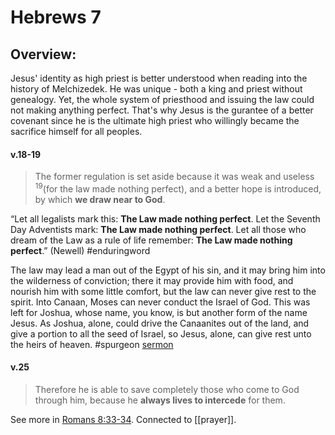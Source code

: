 # Hebrews 7

## Overview:
Jesus' identity as high priest is better understood when reading into the history of Melchizedek. He was unique - both a king and priest without genealogy. Yet, the whole system of priesthood and issuing the law could not making anything perfect. That's why Jesus is the gurantee of a better covenant since he is the ultimate high priest who willingly became the sacrifice himself for all peoples. 


#### v.18-19
>The former regulation is set aside because it was weak and useless <sup>19</sup>(for the law made nothing perfect), and a better hope is introduced, by which **we draw near to God**.

“Let all legalists mark this: **The Law made nothing perfect**. Let the Seventh Day Adventists mark: **The Law made nothing perfect**. Let all those who dream of the Law as a rule of life remember: **The Law made nothing perfect**.” (Newell)
#enduringword 

The law may lead a man out of the Egypt of his sin, and it may bring him into the wilderness of conviction; there it may provide him with food, and nourish him with some little comfort, but the law can never give rest to the spirit. Into Canaan, Moses can never conduct the Israel of God. This was left for Joshua, whose name, you know, is but another form of the name Jesus. As Joshua, alone, could drive the Canaanites out of the land, and give a portion to all the seed of Israel, so Jesus, alone, can give rest unto the heirs of heaven.
#spurgeon [sermon](https://www.spurgeongems.org/sermon/chs537.pdf)


#### v.25
>Therefore he is able to save completely those who come to God through him, because he **always lives to intercede** for them.

See more in [Romans 8:33-34](Romans8.md#v.33-34).
Connected to [[prayer]].


